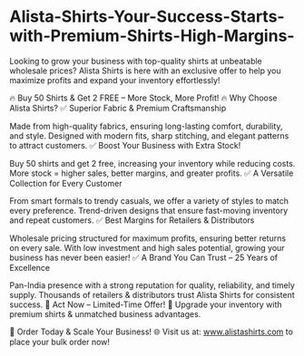 # Alista-Shirts-Your-Success-Starts-with-Premium-Shirts-High-Margins-
Looking to grow your business with top-quality shirts at unbeatable wholesale prices? Alista Shirts is here with an exclusive offer to help you maximize profits and expand your inventory effortlessly!

🔥 Buy 50 Shirts & Get 2 FREE – More Stock, More Profit! 🔥
Why Choose Alista Shirts?
✅ Superior Fabric & Premium Craftsmanship

Made from high-quality fabrics, ensuring long-lasting comfort, durability, and style.
Designed with modern fits, sharp stitching, and elegant patterns to attract customers.
✅ Boost Your Business with Extra Stock!

Buy 50 shirts and get 2 free, increasing your inventory while reducing costs.
More stock = higher sales, better margins, and greater profits.
✅ A Versatile Collection for Every Customer

From smart formals to trendy casuals, we offer a variety of styles to match every preference.
Trend-driven designs that ensure fast-moving inventory and repeat customers.
✅ Best Margins for Retailers & Distributors

Wholesale pricing structured for maximum profits, ensuring better returns on every sale.
With low investment and high sales potential, growing your business has never been easier!
✅ A Brand You Can Trust – 25 Years of Excellence

Pan-India presence with a strong reputation for quality, reliability, and timely supply.
Thousands of retailers & distributors trust Alista Shirts for consistent success.
🚀 Act Now – Limited-Time Offer! 🚀
Upgrade your inventory with premium shirts & unmatched business advantages.

📢 Order Today & Scale Your Business!
🌐 Visit us at: www.alistashirts.com to place your bulk order now!
